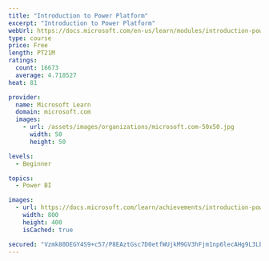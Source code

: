 ```yaml
---
title: "Introduction to Power Platform"
excerpt: "Introduction to Power Platform"
webUrl: https://docs.microsoft.com/en-us/learn/modules/introduction-power-platform/
type: course
price: Free
length: PT21M
ratings:
  count: 16673
  average: 4.718527
heat: 81

provider:
  name: Microsoft Learn
  domain: microsoft.com
  images:
    - url: /assets/images/organizations/microsoft.com-50x50.jpg
      width: 50
      height: 50

levels:
  - Beginner

topics:
  - Power BI

images:
  - url: https://docs.microsoft.com/learn/achievements/introduction-power-platform-social.png
    width: 800
    height: 400
    isCached: true

secured: "Vzmk80DEGY4S9+c57/P8EAztGsc7D0etfWUjkM9GV3hFjm1np6lecAHg9L3Lbb9dkjb59BVtC5pAMNyWsQWjxp8CbUOXbBjjRWXlIO0ASlWpNcsvDxa0hv/MBsqf6male2G4lhRSMAJ9d4pYg8/Sr909Z5fbXCIHSJCr/Po4I+HIwqvde/ta0Tbf+v2HNHd9PAoGG5C2giPOvchW1DKqDQgQNo302dpTk66q7/Ju/GlGh6+mnkITG5yY7eGfLyyqKWimL2AwYKFtD+aVxouoUMPLPNKBocomSCGrVaHfEP3IwqeVK//R0qcnRNFY0r3p6V0PTGmcv9+L9kUeNsoA1JIbJxBD6PdNj60YtURQkn4SGL338a3emaRvxyGvIM7c5fXyya3iDmdE/W07hiGZBhp9rYnBOJ4QJ3I6bkLahRrJOaX9z0OTdtDA/f/9zrkA;YVP9ibPYss6wuvMqRroG8w=="
---
```


